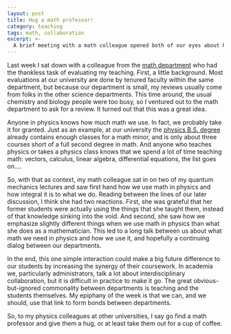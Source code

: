 ```yaml
---
layout: post
title: Hug a math professor!
category: teaching
tags: math, collaboration
excerpt: >-
  A brief meeting with a math colleague opened both of our eyes about helping our students.
---
```


Last week I sat down with a colleague from the [math department](https://duq.edu/academics/schools/liberal-arts/departments-and-programs-/mathematics-and-computer-science/mathematics-ba/bs-) who had the thankless task of evaluating my teaching.
First, a little background.
Most evaluations at our university are done by tenured faculty within the same department, but because our department is  small, my reviews usually come from folks in the other science departments.
This time around, the usual chemistry and biology people were too busy, so I ventured out to the math department to ask for a review.
It turned out that this was a great idea.

Anyone in physics knows how much math we use.
In fact, we probably take it for granted.
Just as an example, at our university the [physics B.S. degree](https://www.duq.edu/academics/schools/natural-and-environmental-sciences/academic-programs/physics/undergraduate-programs/bachelor-of-science/physics-course-sequence) already contains enough classes for a math minor, and is only about three courses short of a full second degree in math.
And anyone who teaches physics or takes a physics class knows that we spend a lot of time teaching math:
vectors, calculus, linear algebra, differential equations, the list goes on....

So, with that as context, my math colleague sat in on two of my quantum mechanics lectures and saw first hand how we use math in physics and how integral it is to what we do.
Reading between the lines of our later discussion, I think she had two reactions.
First, she was grateful that her former students were actually using the things that she taught them, instead of that knowledge sinking into the void.
And second, she saw how we emphasize slightly different things when we use math in physics than what she does as a mathematician.
This led to a long talk between us about what math we need in physics and how we use it,
and hopefully a continuing dialog between our departments.

In the end, this one simple interaction could make a big future difference to our students by increasing the synergy of their coursework.
In academia we, particularly administrators, talk a lot about interdisciplinary collaboration, but it is difficult in practice to make it go.
The great obvious-but-ignored commonality between departments is teaching and the students themselves.
My epiphany of the week is that we can, and we should, use that link to form bonds between departments.

So, to my physics colleagues at other universities, I say go find a math professor and give them a hug, or at least take them out for a cup of coffee.